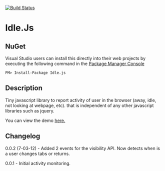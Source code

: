 [![Build Status](https://travis-ci.org/shawnmclean/Idle.js.png?branch=master)](https://travis-ci.org/shawnmclean/Idle.js)

# Idle.Js 

## NuGet

Visual Studio users can install this directly into their web projects by executing the following command in the [Package Manager Console](http://docs.nuget.org/docs/start-here/using-the-package-manager-console)

    PM> Install-Package Idle.js

## Description

Tiny javascript library to report activity of user in the browser (away, idle, not looking at webpage, etc). that is independent of any other javascript libraries such as jquery.

You can view the demo [here.](http://shawnmclean.github.com/Idle.js/)


## Changelog

0.0.2 (7-03-12) - Added 2 events for the visibility API. Now detects when is a user changes tabs or returns.

0.0.1 - Initial activity monitoring.
